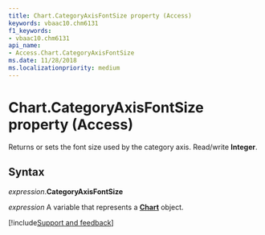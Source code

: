 ```yaml
---
title: Chart.CategoryAxisFontSize property (Access)
keywords: vbaac10.chm6131
f1_keywords:
- vbaac10.chm6131
api_name:
- Access.Chart.CategoryAxisFontSize
ms.date: 11/28/2018
ms.localizationpriority: medium
---
```



# Chart.CategoryAxisFontSize property (Access)

Returns or sets the font size used by the category axis. Read/write **Integer**.

## Syntax

_expression_.**CategoryAxisFontSize**

_expression_ A variable that represents a **[Chart](Access.Chart.md)** object.

[!include[Support and feedback](~/includes/feedback-boilerplate.md)]